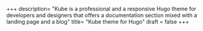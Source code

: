 +++
description= "Kube is a professional  and a responsive Hugo theme for developers and designers that offers a documentation section mixed with a landing page and a blog"
title= "Kube theme for Hugo"
draft = false
+++